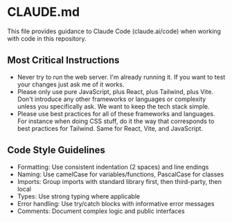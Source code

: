 # CLAUDE.md

This file provides guidance to Claude Code (claude.ai/code) when working with code in this repository.

## Most Critical Instructions
- Never try to run the web server. I'm already running it. If you want to test your changes just ask me of it works.
- Please only use pure JavaScript, plus React, plus Tailwind, plus Vite. Don't introduce any other frameworks or languages or complexity unless you specifically ask. We want to keep the tech stack simple.
- Please use best practices for all of these frameworks and languages. For instance when doing CSS stuff, do it the way that corresponds to best practices for Tailwind. Same for React, Vite, and JavaScript.

## Code Style Guidelines
- Formatting: Use consistent indentation (2 spaces) and line endings
- Naming: Use camelCase for variables/functions, PascalCase for classes
- Imports: Group imports with standard library first, then third-party, then local
- Types: Use strong typing where applicable
- Error handling: Use try/catch blocks with informative error messages
- Comments: Document complex logic and public interfaces
